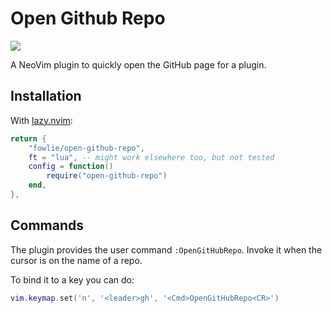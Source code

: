 # Open Github Repo

<a href="https://dotfyle.com/plugins/fowlie/open-github-repo">
	<img src="https://dotfyle.com/plugins/fowlie/open-github-repo/shield?style=flat" />
</a>

A NeoVim plugin to quickly open the GitHub page for a plugin.


## Installation

With [lazy.nvim](https://github.com/folke/lazy.nvim):

```lua
return {
    "fowlie/open-github-repo",
    ft = "lua", -- might work elsewhere too, but not tested
    config = function()
        require("open-github-repo")
    end,
},
```


## Commands

The plugin provides the user command `:OpenGitHubRepo`.
Invoke it when the cursor is on the name of a repo.

To bind it to a key you can do:

```lua
vim.keymap.set('n', '<leader>gh', '<Cmd>OpenGitHubRepo<CR>')
```
